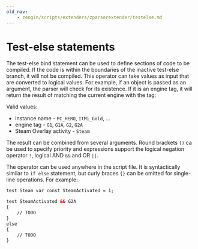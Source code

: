 ```yaml
---
old_nav:
    - zengin/scripts/extenders/zparserextender/testelse.md
---
```

# Test-else statements

The test-else bind statement can be used to define sections of code to be compiled. If the code is within the boundaries of the inactive test-else branch, it will not be compiled. This operator can take values as input that are converted to logical values. For example, if an object is passed as an argument, the parser will check for its existence. If it is an engine tag, it will return the result of matching the current engine with the tag:

Valid values:

- instance name - `PC_HERO`, `ItMi_Gold`, ...
- engine tag - `G1`, `G1A`, `G2`, `G2A`
- Steam Overlay activity - `Steam`

The result can be combined from several arguments. Round brackets `()` ca be used to specify priority and expressions support the logical negation operator `!`, logical AND `&&` and OR `||`.


The operator can be used anywhere in the script file. It is syntactically similar to `if else` statement, but curly braces `{}` can be omitted for single-line operations. For example:
```dae title="SteamActivated constant is set only when Steam is active"
test Steam var const SteamActivated = 1;
```

```dae title="Example of a logical expression with an else branch"
test SteamActivated && G2A 
{
    // TODO
}
else 
{
    // TODO
}
```


